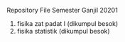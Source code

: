 Repository File Semester Ganjil 20201

<!--- yang sudah finish -->
1. fisika zat padat I (dikumpul besok)
2. fisika statistik (dikumpul besok)